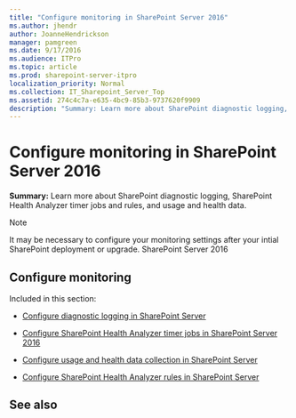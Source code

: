 ```yaml
---
title: "Configure monitoring in SharePoint Server 2016"
ms.author: jhendr
author: JoanneHendrickson
manager: pamgreen
ms.date: 9/17/2016
ms.audience: ITPro
ms.topic: article
ms.prod: sharepoint-server-itpro
localization_priority: Normal
ms.collection: IT_Sharepoint_Server_Top
ms.assetid: 274c4c7a-e635-4bc9-85b3-9737620f9909
description: "Summary: Learn more about SharePoint diagnostic logging, SharePoint Health Analyzer timer jobs and rules, and usage and health data."
---
```


# Configure monitoring in SharePoint Server 2016

 **Summary:** Learn more about SharePoint diagnostic logging, SharePoint Health Analyzer timer jobs and rules, and usage and health data. 
  
> [!NOTE]
> It may be necessary to configure your monitoring settings after your intial SharePoint deployment or upgrade. SharePoint Server 2016 
  
## Configure monitoring

Included in this section:
  
- [Configure diagnostic logging in SharePoint Server](configure-diagnostic-logging.md)
    
- [Configure SharePoint Health Analyzer timer jobs in SharePoint Server 2016](configure-sharepoint-health-analyzer-timer-jobs.md)
    
- [Configure usage and health data collection in SharePoint Server](configure-usage-and-health-data-collection.md)
    
- [Configure SharePoint Health Analyzer rules in SharePoint Server](configure-sharepoint-health-analyzer-rules.md)
    
## See also


